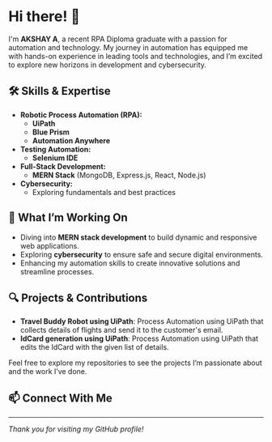 # Hi there! 👋

I'm **AKSHAY A**, a recent RPA Diploma graduate with a passion for automation and technology. My journey in automation has equipped me with hands-on experience in leading tools and technologies, and I’m excited to explore new horizons in development and cybersecurity.

## 🛠️ Skills & Expertise

- **Robotic Process Automation (RPA):** 
  - **UiPath**
  - **Blue Prism**
  - **Automation Anywhere**
- **Testing Automation:** 
  - **Selenium IDE**
- **Full-Stack Development:** 
  - **MERN Stack** (MongoDB, Express.js, React, Node.js)
- **Cybersecurity:** 
  - Exploring fundamentals and best practices

## 🌟 What I’m Working On

- Diving into **MERN stack development** to build dynamic and responsive web applications.
- Exploring **cybersecurity** to ensure safe and secure digital environments.
- Enhancing my automation skills to create innovative solutions and streamline processes.

## 🔍 Projects & Contributions

- **Travel Buddy Robot using UiPath**: Process Automation using UiPath that collects details of flights and send it to the customer's email.
- **IdCard generation using UiPath**: Process Automation using UiPath that edits the IdCard with the given list of details.

Feel free to explore my repositories to see the projects I’m passionate about and the work I’ve done.

## 📫 Connect With Me

---

*Thank you for visiting my GitHub profile!*
